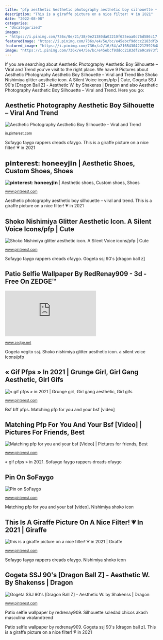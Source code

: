 ```yaml
---
title: "pfp aesthetic Aesthetic photography aesthetic boy silhouette – viral and trend"
description: "This is a giraffe picture on a nice filter! 💗 in 2021"
date: "2022-08-08"
categories:
- "Uncategorized"
images:
- "https://i.pinimg.com/736x/0e/21/38/0e21380da02210f625eaa0c76d586c17.jpg"
featuredImage: "https://i.pinimg.com/736x/e4/5e/bc/e45ebcf9ddcc2183df2e9ca973f2eb01.jpg"
featured_image: "https://i.pinimg.com/736x/a2/16/54/a216543042212592648c49e5624ab528.jpg"
image: "https://i.pinimg.com/736x/e4/5e/bc/e45ebcf9ddcc2183df2e9ca973f2eb01.jpg"
---
```


If you are searching about Aesthetic Photography Aesthetic Boy Silhouette – Viral and Trend you've visit to the right place. We have 9 Pictures about Aesthetic Photography Aesthetic Boy Silhouette – Viral and Trend like Shoko Nishimiya glitter aesthetic icon. A Silent Voice icons/pfp | Cute, Gogeta SSJ 90&#039;s [Dragon Ball Z] - Aesthetic W. by Shakenss | Dragon and also Aesthetic Photography Aesthetic Boy Silhouette – Viral and Trend. Here you go:

## Aesthetic Photography Aesthetic Boy Silhouette – Viral And Trend

![Aesthetic Photography Aesthetic Boy Silhouette – Viral and Trend](https://i.pinimg.com/736x/f1/9d/1e/f19d1e7c77fda80079cb7da62872f44a.jpg "« gif pfps » in 2021")

<small>in.pinterest.com</small>

Sofaygo faygo rappers dreads ofaygo. This is a giraffe picture on a nice filter! 💗 in 2021

## 𝗽𝗶𝗻𝘁𝗲𝗿𝗲𝘀𝘁: 𝗵𝗼𝗻𝗲𝗲𝘆𝗷𝗶𝗻 | Aesthetic Shoes, Custom Shoes, Shoes

![𝗽𝗶𝗻𝘁𝗲𝗿𝗲𝘀𝘁: 𝗵𝗼𝗻𝗲𝗲𝘆𝗷𝗶𝗻 | Aesthetic shoes, Custom shoes, Shoes](https://i.pinimg.com/736x/e4/5e/bc/e45ebcf9ddcc2183df2e9ca973f2eb01.jpg "This is a giraffe picture on a nice filter! 💗 in 2021")

<small>www.pinterest.com</small>

Aesthetic photography aesthetic boy silhouette – viral and trend. This is a giraffe picture on a nice filter! 💗 in 2021

## Shoko Nishimiya Glitter Aesthetic Icon. A Silent Voice Icons/pfp | Cute

![Shoko Nishimiya glitter aesthetic icon. A Silent Voice icons/pfp | Cute](https://i.pinimg.com/736x/5c/60/c0/5c60c0d504e310a4abc8e5be57a31547.jpg "Nishimiya shoko icon")

<small>www.pinterest.com</small>

Sofaygo faygo rappers dreads ofaygo. Gogeta ssj 90&#039;s [dragon ball z]

## Patio Selfie Wallpaper By RedRenay909 - 3d - Free On ZEDGE™

![Patio selfie wallpaper by RedRenay909 - 3d - Free on ZEDGE™](https://fsa.zobj.net/crop.php?r=zsVPMrpt4Juzo9H4TFJaW6e-8jpvQbdRMOvkDAaF9kVT6O9eo57-D8SOXQ220ZTLmL6xy3SPOzjy91WVGa3GF2LBPBN8ufSyRcxtzaP2fmqkpHGA59gCFWHf8tnFVtlUrCo9nYfWK8sW9UEc "Pin on $ofaygo")

<small>www.zedge.net</small>

Gogeta vegito ssj. Shoko nishimiya glitter aesthetic icon. a silent voice icons/pfp

## « Gif Pfps » In 2021 | Grunge Girl, Girl Gang Aesthetic, Girl Gifs

![« gif pfps » in 2021 | Grunge girl, Girl gang aesthetic, Girl gifs](https://i.pinimg.com/736x/bb/3c/c3/bb3cc362a963a52a7453ed1790449c5d.jpg "Pin on $ofaygo")

<small>www.pinterest.com</small>

Bsf bff pfps. Matching pfp for you and your bsf [video]

## Matching Pfp For You And Your Bsf [Video] | Pictures For Friends, Best

![Matching pfp for you and your bsf [Video] | Pictures for friends, Best](https://i.pinimg.com/736x/0e/21/38/0e21380da02210f625eaa0c76d586c17.jpg "Silhouette soledad chicos akash masculina viralandtrend")

<small>www.pinterest.com</small>

« gif pfps » in 2021. Sofaygo faygo rappers dreads ofaygo

## Pin On $oFaygo

![Pin on $oFaygo](https://i.pinimg.com/736x/56/98/ab/5698ab5007d8a2b794d1e4775fb7da2f.jpg "Pin on $ofaygo")

<small>www.pinterest.com</small>

Matching pfp for you and your bsf [video]. Nishimiya shoko icon

## This Is A Giraffe Picture On A Nice Filter! 💗 In 2021 | Giraffe

![this is a giraffe picture on a nice filter! 💗 in 2021 | Giraffe](https://i.pinimg.com/736x/ae/52/06/ae52063bc19b6f32887ef8ad39b81f01.jpg "Gogeta ssj 90&#039;s [dragon ball z]")

<small>www.pinterest.com</small>

Sofaygo faygo rappers dreads ofaygo. Nishimiya shoko icon

## Gogeta SSJ 90&#039;s [Dragon Ball Z] - Aesthetic W. By Shakenss | Dragon

![Gogeta SSJ 90&#039;s [Dragon Ball Z] - Aesthetic W. by Shakenss | Dragon](https://i.pinimg.com/736x/a2/16/54/a216543042212592648c49e5624ab528.jpg "Nishimiya shoko icon")

<small>www.pinterest.com</small>

Patio selfie wallpaper by redrenay909. Silhouette soledad chicos akash masculina viralandtrend

Patio selfie wallpaper by redrenay909. Gogeta ssj 90&#039;s [dragon ball z]. This is a giraffe picture on a nice filter! 💗 in 2021
